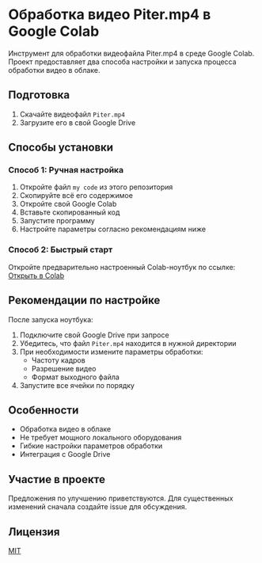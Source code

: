 # Обработка видео Piter.mp4 в Google Colab

Инструмент для обработки видеофайла Piter.mp4 в среде Google Colab. Проект предоставляет два способа настройки и запуска процесса обработки видео в облаке.

## Подготовка

1. Скачайте видеофайл `Piter.mp4`
2. Загрузите его в свой Google Drive

## Способы установки

### Способ 1: Ручная настройка
1. Откройте файл `my code` из этого репозитория
2. Скопируйте всё его содержимое
3. Откройте свой Google Colab
4. Вставьте скопированный код
5. Запустите программу
6. Настройте параметры согласно рекомендациям ниже

### Способ 2: Быстрый старт
Откройте предварительно настроенный Colab-ноутбук по ссылке:  
[Открыть в Colab](https://colab.research.google.com/drive/1xPizbLWLvZNsFdL8vMvJkicg2ECdQTs1#scrollTo=UIm2QzpKysij)

## Рекомендации по настройке

После запуска ноутбука:
1. Подключите свой Google Drive при запросе
2. Убедитесь, что файл `Piter.mp4` находится в нужной директории
3. При необходимости измените параметры обработки:
   - Частоту кадров
   - Разрешение видео
   - Формат выходного файла
4. Запустите все ячейки по порядку

## Особенности

- Обработка видео в облаке
- Не требует мощного локального оборудования
- Гибкие настройки параметров обработки
- Интеграция с Google Drive

## Участие в проекте

Предложения по улучшению приветствуются. Для существенных изменений сначала создайте issue для обсуждения.

## Лицензия

[MIT](https://choosealicense.com/licenses/mit/)
